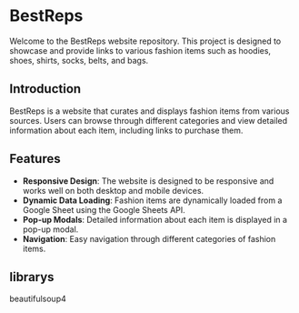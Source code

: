 # BestReps

Welcome to the BestReps website repository. This project is designed to showcase and provide links to various fashion items such as hoodies, shoes, shirts, socks, belts, and bags.

## Introduction
BestReps is a website that curates and displays fashion items from various sources. Users can browse through different categories and view detailed information about each item, including links to purchase them.

## Features
- **Responsive Design**: The website is designed to be responsive and works well on both desktop and mobile devices.
- **Dynamic Data Loading**: Fashion items are dynamically loaded from a Google Sheet using the Google Sheets API.
- **Pop-up Modals**: Detailed information about each item is displayed in a pop-up modal.
- **Navigation**: Easy navigation through different categories of fashion items.


## librarys
beautifulsoup4